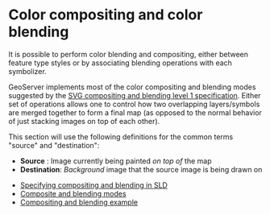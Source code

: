 # Color compositing and color blending

It is possible to perform color blending and compositing, either between feature type styles or by associating blending operations with each symbolizer.

GeoServer implements most of the color compositing and blending modes suggested by the [SVG compositing and blending level 1 specification](http://www.w3.org/TR/compositing-1/). Either set of operations allows one to control how two overlapping layers/symbols are merged together to form a final map (as opposed to the normal behavior of just stacking images on top of each other).

This section will use the following definitions for the common terms "source" and "destination":

-   **Source** : Image currently being painted *on top of* the map
-   **Destination**: *Background* image that the source image is being drawn on

<div class="grid cards" markdown>

-   [Specifying compositing and blending in SLD](syntax.md)
-   [Composite and blending modes](modes.md)
-   [Compositing and blending example](example.md)

</div>
